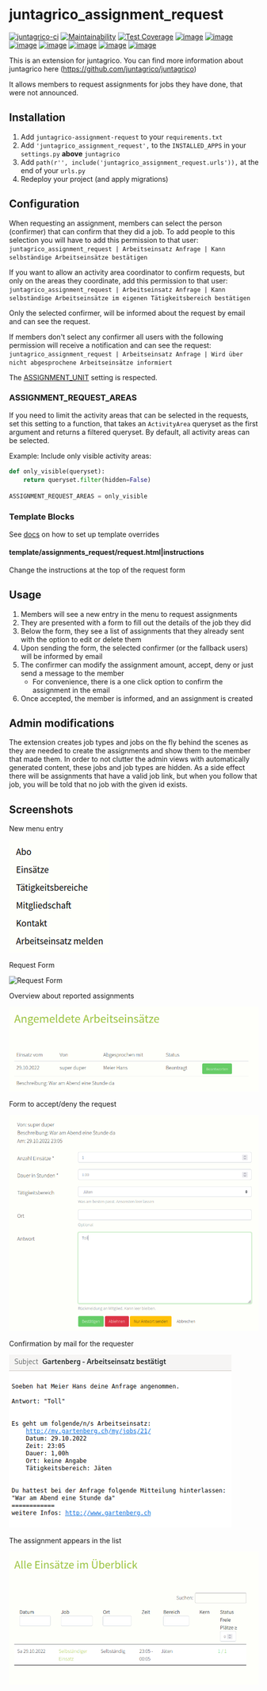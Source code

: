 # juntagrico_assignment_request

[![juntagrico-ci](https://github.com/juntagrico/juntagrico-assignment-request/actions/workflows/juntagrico-ci.yml/badge.svg?branch=main&event=push)](https://github.com/juntagrico/juntagrico-assignment-request/actions/workflows/juntagrico-ci.yml)
[![Maintainability](https://api.codeclimate.com/v1/badges/6c1a453b157b9395a858/maintainability)](https://codeclimate.com/github/juntagrico/juntagrico-assignment-request/maintainability)
[![Test Coverage](https://api.codeclimate.com/v1/badges/6c1a453b157b9395a858/test_coverage)](https://codeclimate.com/github/juntagrico/juntagrico-assignment-request/test_coverage)
[![image](https://img.shields.io/pypi/v/juntagrico_assignment_request.svg)](https://pypi.python.org/pypi/juntagrico_assignment_request)
[![image](https://img.shields.io/pypi/l/juntagrico_assignment_request.svg)](https://pypi.python.org/pypi/juntagrico_assignment_request)
[![image](https://img.shields.io/pypi/pyversions/juntagrico_assignment_request.svg)](https://pypi.python.org/pypi/juntagrico_assignment_request)
[![image](https://img.shields.io/pypi/status/juntagrico_assignment_request.svg)](https://pypi.python.org/pypi/juntagrico_assignment_request)
[![image](https://img.shields.io/pypi/dm/juntagrico_assignment_request.svg)](https://pypi.python.org/pypi/juntagrico_assignment_request/)
[![image](https://img.shields.io/github/last-commit/juntagrico/juntagrico-assignment-request.svg)](https://github.com/juntagrico/juntagrico-assignment-request)
[![image](https://img.shields.io/github/commit-activity/y/juntagrico/juntagrico-assignment-request)](https://github.com/juntagrico/juntagrico-assignment-request)

This is an extension for juntagrico. You can find more information about juntagrico here
(https://github.com/juntagrico/juntagrico)

It allows members to request assignments for jobs they have done, that were not announced.

## Installation

1. Add `juntagrico-assignment-request` to your `requirements.txt`
2. Add `'juntagrico_assignment_request',` to the `INSTALLED_APPS` in your `settings.py` **above** `juntagrico`
3. Add `path(r'', include('juntagrico_assignment_request.urls')),` at the end of your `urls.py`
4. Redeploy your project (and apply migrations)

## Configuration

When requesting an assignment, members can select the person (confirmer) that can confirm that they did a job.
To add people to this selection you will have to add this permission to that user: `juntagrico_assignment_request | Arbeitseinsatz Anfrage | Kann selbständige Arbeitseinsätze bestätigen`

If you want to allow an activity area coordinator to confirm requests, but only on the areas they coordinate,
add this permission to that user: `juntagrico_assignment_request | Arbeitseinsatz Anfrage | Kann selbständige Arbeitseinsätze im eigenen Tätigkeitsbereich bestätigen`

Only the selected confirmer, will be informed about the request by email and can see the request.

If members don't select any confirmer all users with the following permission will receive a notification and can see the request: `juntagrico_assignment_request | Arbeitseinsatz Anfrage | Wird über nicht abgesprochene Arbeitseinsätze informiert`

The [ASSIGNMENT_UNIT](https://juntagrico.readthedocs.io/en/latest/reference/settings.html#assignment-unit) setting is respected.

### ASSIGNMENT_REQUEST_AREAS

If you need to limit the activity areas that can be selected in the requests,
set this setting to a function, that takes an `ActivityArea` queryset as the first argument
and returns a filtered queryset.
By default, all activity areas can be selected.

Example: Include only visible activity areas:

```python
def only_visible(queryset):
    return queryset.filter(hidden=False)

ASSIGNMENT_REQUEST_AREAS = only_visible
```

### Template Blocks

See [docs](https://juntagrico.readthedocs.io/en/latest/reference/templates.html#set-up-template-overrides) on how to set up template overrides

#### template/assignments_request/request.html|instructions

Change the instructions at the top of the request form

## Usage

1. Members will see a new entry in the menu to request assignments
2. They are presented with a form to fill out the details of the job they did
3. Below the form, they see a list of assignments that they already sent with the option to edit or delete them
4. Upon sending the form, the selected confirmer (or the fallback users) will be informed by email
5. The confirmer can modify the assignment amount, accept, deny or just send a message to the member
    - For convenience, there is a one click option to confirm the assignment in the email
6. Once accepted, the member is informed, and an assignment is created

## Admin modifications

The extension creates job types and jobs on the fly behind the scenes as they are needed to create the assignments and show them to the member that made them.
In order to not clutter the admin views with automatically generated content, these jobs and job types are hidden.
As a side effect there will be assignments that have a valid job link, but when you follow that job, you will be told that no job with the given id exists.

## Screenshots

New menu entry

![New menu entry](doc/01_menu_entry.png)

Request Form

![Request Form](doc/02_request_form)

Overview about reported assignments

![Overview](doc/03_overview.png)

Form to accept/deny the request

![Accept/Deny Form](doc/04_accept_deny.png)

Confirmation by mail for the requester

![Mail Confirmation](doc/05_mail_confirmation.png)

The assignment appears in the list

![New menu entry](doc/06_assignment_list.png)
